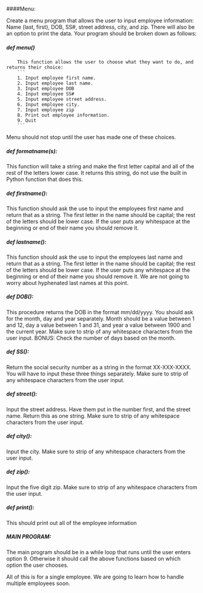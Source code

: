 ####Menu:

Create a menu program that allows the user to input employee information: Name (last, first),  DOB,  SS#, street address, 
city, and zip. There will also be an option to print the data. Your program should be broken down as follows:

##### def menu()

        This function allows the user to choose what they want to do, and returns their choice:
        ```
        1. Input employee first name.
        2. Input employee last name.
        3. Input employee DOB
        4. Input employee SS#
        5. Input employee street address.
        6. Input employee city.
        7. Input employee zip
        8. Print out employee information.
        9. Quit
        ```
        
Menu should not stop until the user has made one of these choices.

##### def formatname(s):
  
This function will take a string and make the first letter capital and all of the rest of the letters lower case. It 
returns this string, do not use the built in Python function that does this. 

##### def firstname():

This function should ask the use to input the employees first name and return that as a string. The first letter in the 
name should be capital; the rest of the letters should be lower case. If the user puts any whitespace at the beginning or
end of their name you should remove it.

##### def lastname():

This function should ask the use to input the employees last name and return that as a string. The first letter in the 
name should be capital; the rest of the letters should be lower case. If the user puts any whitespace at the beginning or 
end of their name you should remove it. We are not going to worry about hyphenated last names at this point.


##### def DOB():

This procedure returns the DOB in the format mm/dd/yyyy.  You should ask for the month, day and year separately. Month 
should be a value between 1 and 12, day a value between 1 and 31, and year a value between 1900 and the current year. 
Make sure to strip of any whitespace characters from the user input. BONUS: Check the number of days based on the month.

##### def SS():

Return the social security number as a string in the format XX-XXX-XXXX. You will have to input these three things 
separately. Make sure to strip of any whitespace characters from the user input.


##### def street():

Input the street address. Have them put in the number first, and the street name. Return this as one string.  Make sure 
to strip of any whitespace characters from the user input. 

##### def city():

Input the city. Make sure to strip of any whitespace characters from the user input.

##### def zip():

Input the five digit zip. Make sure to strip of any whitespace characters from the user input.

##### def print():

This should print out all of the employee information 


##### MAIN PROGRAM:

The main program should be in a while loop that runs until the user enters option 9. Otherwise it should call the above functions based on which option the user chooses.




All of this is for a single employee. We are going to learn how to handle multiple employees soon.
